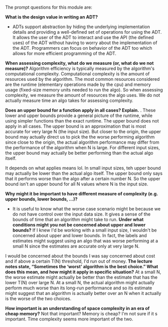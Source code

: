 The prompt questions for this module are:

__What is the design value in writing an ADT?__
- ADTs support abstraction by hiding the underlying implementation details and providing a well-defined set of operations for using the ADT. It allows the user of the ADT to interact and use the API (the defined uses) of the ADT without having to worry about the implementation of the ADT. Programmers can focus on behavior of the ADT too which allows for more efficient programming of the ADT.


__When assessing complexity, what do we measure (or, what do we not measure)?__
 Algorithm efficiency is typically measured by the algorithm's computational complexity. Computational complexity is the amount of resources used by the algorithm. The most common resources considered are the runtime (elementary operations made by the cpu) and memory usage (fixed-size memory units needed to run the algo). So when assessing complexity, we measure the amount of resources the algo uses. We do not actually measure time an algo takes for assessing complexity. 
 
__Does an upper bound for a function apply in all cases?  Explain.__
. These lower and upper bounds provide a general picture of the runtime, while using simpler functions than the exact runtime.
The upper bound does not apply in all cases. The upper bound is an approximation that is most accurate for very large N (the input size). But closer to the origin, the upper bound may actually direct us to pick the the worse performing algorithm since close to the origin, the actual algorithm performance may differ from the performance of the algorithm when N is large. For different input sizes, the upper bound may actually be better performing than the actual algo itself.

It depends on what applies means lol. In small input sizes, teh upper bound may actually be lower than the actual algo itself. The upper bound only says that it performs worse than the algo after a certain number N. So the upper bound isn't an upper bound for all N values where N is the input size.


__Why might it be important to have different measure of complexity (e.g. upper bounds, lower bounds, …)?__
- It is useful to know what the worse case scenario might be because we do not have control over the input data size. It gives a sense of the bounds of time that an algorithm might take to run.
__Under what conditions might you not be concerned about upper and lower bounds?__
If I knew I'd be working with a small input size, I wouldn't be concerned about upper and lower bounds. In fact, the labels and estimates might suggest using an algo that was worse performing at a small N since the estimates are accurate only at very large N.

I would be concerned about the bounds I was say concerned about cost and if above a certain T(N) threshold, I'd run out of money. 
__The lecture notes  state, “Sometimes the ‘worst’ algorithm is the best choice.”  What does this mean, and how might it apply in specific situation?__
At a small N, the worse estimate might actually be better than the estimate that has the lower T(N) over large N. At a small N, the actual algorithm might actually perform much worse than its long-run performance and so its estimate might suggest that an algorithm is actually better over an N when it actually is the worse of the two choices.  

__How important is an understanding of space complexity in an era of cheap memory?__
Not that important? Memory is cheap? I'm not sure if it s important. Time complexity seems more important of the two.
